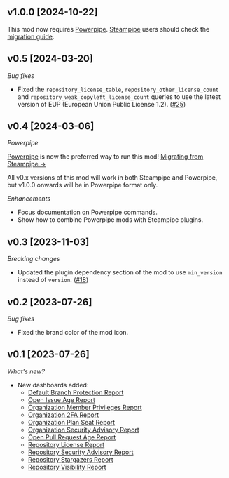 ## v1.0.0 [2024-10-22]

This mod now requires [Powerpipe](https://powerpipe.io). [Steampipe](https://steampipe.io) users should check the [migration guide](https://powerpipe.io/blog/migrating-from-steampipe).

## v0.5 [2024-03-20]

_Bug fixes_

- Fixed the `repository_license_table`, `repository_other_license_count` and `repository_weak_copyleft_license_count` queries to use the latest version of EUP (European Union Public License 1.2). ([#25](https://github.com/turbot/steampipe-mod-github-insights/pull/25))

## v0.4 [2024-03-06]

_Powerpipe_

[Powerpipe](https://powerpipe.io) is now the preferred way to run this mod! [Migrating from Steampipe →](https://powerpipe.io/blog/migrating-from-steampipe)

All v0.x versions of this mod will work in both Steampipe and Powerpipe, but v1.0.0 onwards will be in Powerpipe format only.

_Enhancements_

- Focus documentation on Powerpipe commands.
- Show how to combine Powerpipe mods with Steampipe plugins.

## v0.3 [2023-11-03]

_Breaking changes_

- Updated the plugin dependency section of the mod to use `min_version` instead of `version`. ([#18](https://github.com/turbot/steampipe-mod-github-insights/pull/18))

## v0.2 [2023-07-26]

_Bug fixes_

- Fixed the brand color of the mod icon.

## v0.1 [2023-07-26]

_What's new?_

- New dashboards added:
  - [Default Branch Protection Report](https://hub.steampipe.io/mods/turbot/github_insights/dashboards/dashboard.default_branch_protection_report)
  - [Open Issue Age Report](https://hub.steampipe.io/mods/turbot/github_insights/dashboards/dashboard.issue_open_age_report)
  - [Organization Member Privileges Report](https://hub.steampipe.io/mods/turbot/github_insights/dashboards/dashboard.organization_member_privileges_report)
  - [Organization 2FA Report](https://hub.steampipe.io/mods/turbot/github_insights/dashboards/dashboard.organization_2fa_report)
  - [Organization Plan Seat Report](https://hub.steampipe.io/mods/turbot/github_insights/dashboards/dashboard.organization_plan_seat_report)
  - [Organization Security Advisory Report](https://hub.steampipe.io/mods/turbot/github_insights/dashboards/dashboard.organization_security_advisory_report)
  - [Open Pull Request Age Report](https://hub.steampipe.io/mods/turbot/github_insights/dashboards/dashboard.pull_request_open_age_report)
  - [Repository License Report](https://hub.steampipe.io/mods/turbot/github_insights/dashboards/dashboard.repository_license_report)
  - [Repository Security Advisory Report](https://hub.steampipe.io/mods/turbot/github_insights/dashboards/dashboard.repository_security_advisory_report)
  - [Repository Stargazers Report](https://hub.steampipe.io/mods/turbot/github_insights/dashboards/dashboard.repository_stargazer_report)
  - [Repository Visibility Report](https://hub.steampipe.io/mods/turbot/github_insights/dashboards/dashboard.repository_visibility_report)
